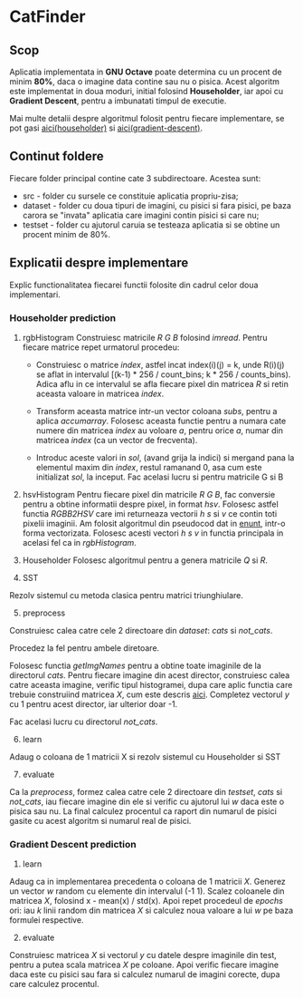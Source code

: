 # CatFinder

## Scop

Aplicatia implementata in **GNU Octave** poate determina cu un procent de minim
**80%**, daca o imagine data contine sau nu o pisica. Acest algoritm este implementat
in doua moduri, initial folosind **Householder**, iar apoi cu **Gradient Descent**,
pentru a imbunatati timpul de executie.

Mai multe detalii despre algoritmul folosit pentru fiecare implementare, se pot
gasi [aici(householder)](https://acs.curs.pub.ro/2019/pluginfile.php/67380/mod_resource/content/12/Tema%201%20MN%20-%202020.pdf#section.3) si [aici(gradient-descent)](https://acs.curs.pub.ro/2019/pluginfile.php/67380/mod_resource/content/12/Tema%201%20MN%20-%202020.pdf#section.4).

## Continut foldere

Fiecare folder principal contine cate 3 subdirectoare. Acestea sunt:

* src - folder cu sursele ce constituie aplicatia propriu-zisa;
* dataset - folder cu doua tipuri de imagini, cu pisici si fara pisici, pe baza
carora se "invata" aplicatia care imagini contin pisici si care nu;
* testset - folder cu ajutorul caruia se testeaza aplicatia si se obtine un
procent minim de 80%.

## Explicatii despre implementare

Explic functionalitatea fiecarei functii folosite din cadrul celor doua implementari.

### Householder prediction

1. rgbHistogram
  Construiesc matricile *R* *G* *B* folosind *imread*. Pentru fiecare matrice repet
  urmatorul procedeu:

    * Construiesc o matrice *index*, astfel incat index(i)(j) = k, unde R(i)(j) se 
    aflat in intervalul \[(k-1) * 256 / count_bins; k * 256 / counts_bins). Adica
    aflu in ce intervalul se afla fiecare pixel din matricea *R* si retin aceasta
    valoare in matricea *index*.

    * Transform aceasta matrice intr-un vector coloana *subs*, pentru a aplica
    *accumarray*. Folosesc aceasta functie pentru a numara cate numere din matricea
    *index* au voloare *a*, pentru orice *a*, numar din matricea *index*
    (ca un vector de frecventa).
    
    * Introduc aceste valori in *sol*, (avand grija
    la indici) si mergand pana la elementul maxim din *index*, restul ramanand 0,
    asa cum este initializat *sol*, la inceput.
    Fac acelasi lucru si pentru matricile G si B

2. hsvHistogram
  Pentru fiecare pixel din matricile *R* *G* *B*, fac conversie pentru a obtine
  informatii despre pixel, in format *hsv*. Folosesc astfel functia *RGBB2HSV*
  care imi returneaza vectorii *h* *s* si *v* ce contin toti pixelii imaginii.
  Am folosit algoritmul din pseudocod dat in [enunt](https://acs.curs.pub.ro/2019/pluginfile.php/67380/mod_resource/content/12/Tema%201%20MN%20-%202020.pdf#subsubsection.3.2.2), intr-o forma vectorizata.
  Folosesc acesti vectori *h* *s* *v* in functia principala in acelasi fel ca
  in *rgbHistogram*.

3. Householder
  Folosesc algoritmul pentru a genera matricile *Q* si *R*.

4. SST

  Rezolv sistemul cu metoda clasica pentru matrici triunghiulare.

5. preprocess

  Construiesc calea catre cele 2 directoare din *dataset*: *cats* si *not_cats*.

  Procedez la fel pentru ambele diretoare.

  Folosesc functia *getImgNames* pentru a obtine toate imaginile de la directorul
  *cats*. Pentru fiecare imagine din acest director, construiesc calea catre
  aceasta imagine, verific tipul histogramei, dupa care aplic functia care trebuie
  construiind matricea *X*, cum este descris [aici](https://acs.curs.pub.ro/2019/pluginfile.php/67380/mod_resource/content/12/Tema%201%20MN%20-%202020.pdf#subsubsection.3.2.3).
  Completez vectorul *y* cu 1 pentru acest director, iar ulterior doar -1.

  Fac acelasi lucru cu directorul *not_cats*.

6. learn

  Adaug o coloana de 1 matricii X si rezolv sistemul cu Householder si SST

7. evaluate

  Ca la *preprocess*, formez calea catre cele 2 directoare din *testset*,
  *cats* si *not_cats*, iau fiecare imagine din ele si verific cu ajutorul lui *w* daca este o pisica sau nu. La final calculez procentul ca raport din numarul de pisici gasite cu acest algoritm si numarul real de pisici.


### Gradient Descent prediction

1. learn

  Adaug ca in implementarea precedenta o coloana de 1 matricii *X*. Generez un
  vector *w* random cu elemente din intervalul (-1 1). Scalez coloanele
  din matricea *X*,
  folosind x - mean(x) / std(x). Apoi repet procedeul de *epochs* ori: iau *k*
  linii random din matricea *X* si calculez noua valoare a lui *w* pe baza formulei respective.

2. evaluate

  Construiesc matricea *X* si vectorul *y* cu datele despre imaginile din test,
  pentru a putea scala matricea *X* pe coloane. Apoi verific fiecare imagine
  daca este cu pisici sau fara si calculez numarul de imagini corecte, dupa care calculez procentul.


